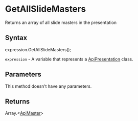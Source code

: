 # GetAllSlideMasters

Returns an array of all slide masters in the presentation

## Syntax

expression.GetAllSlideMasters();

`expression` - A variable that represents a [ApiPresentation](../ApiPresentation.md) class.

## Parameters

This method doesn't have any parameters.

## Returns

Array.<[ApiMaster](../../ApiMaster/ApiMaster.md)>